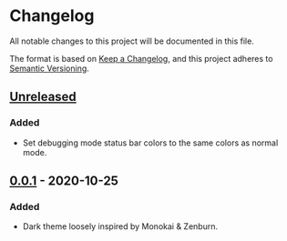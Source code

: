 # Changelog
All notable changes to this project will be documented in this file.

The format is based on [Keep a Changelog](https://keepachangelog.com/en/1.0.0/),
and this project adheres to [Semantic Versioning](https://semver.org/spec/v2.0.0.html).

## [Unreleased]
### Added
- Set debugging mode status bar colors to the same colors as normal mode.

## [0.0.1] - 2020-10-25
### Added
- Dark theme loosely inspired by Monokai & Zenburn.

[Unreleased]: https://github.com/kafji/caveman/tree/master
[0.0.1]: https://github.com/kafji/caveman/tree/v0.0.1
